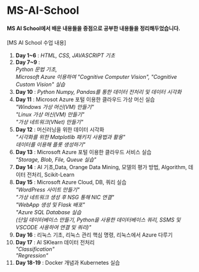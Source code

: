 # MS-AI-School
#### MS AI School에서 배운 내용들을 중점으로 공부한 내용들을 정리해두었습니다.

[MS AI School 수업 내용]
1. **Day 1~6** : *HTML, CSS, JAVASCRIPT 기초*
2. **Day 7~9** : </br> *Python 문법 기초,</br> Microsoft Azure 이용하여 "Cognitive Computer Vision", "Cognitive Custom Vision" 실습*
3. **Day 10** : *Python Numpy, Pandas를 통한 데이터 전처리 및 데이터 시각화*
4. **Day 11** : Microsot Azure 포털 이용한 클라우드 가상 머신 실습 </br>*"Windows 가상 머신(VM) 만들기"</br> "Linux 가상 머신(VM) 만들기"</br> "가상 네트워크(VNet) 만들기"</br>*
5. **Day 12** : 머신러닝을 위한 데이터 시각화 </br> *"시각화를 위한 Matplotlib 패키지 사용법과 활용" </br> 데이터를 이용해 플롯 생성하기"</br>*
6. **Day 13** : Microsoft Azure 포털 이용한 클라우드 서비스 실습 </br> *"Storage, Blob, File, Queue 실습"*
7. **Day 14** : AI 기초,Data, Orange Data Mining, 모델의 평가 방법, Algorithm,  데이터 전처리, Scikit-Learn
8. **Day 15** : Microsoft Azure Cloud, DB, 쿼리 실습</br> *"WordPress 사이트 만들기"</br> "가상 네트워크 생성 후 NSG 통해 NIC 연결"</br> "WebApp 생성 및 Flask 배포"</br> "Azure SQL Database 실습</br> (단일 데이터베이스 만들기, Python을 사용한 데이터베이스 쿼리, SSMS 및 VSCODE 사용하여 연결 및 쿼리)"</br>*
9. **Day 16** : 리눅스 기초, 리눅스 관리 핵심 명령, 리눅스에서 Azure 다루기
10. **Day 17** : AI SKlearn 데이터 전처리 </br> *"Classification"</br>"Regression"</br>*
10. **Day 18-19** : Docker 개념과 Kubernetes 실습
